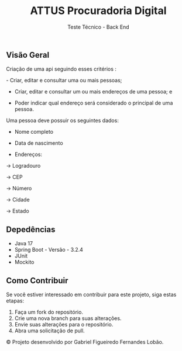 <html lang="en">
<head>
    <meta charset="UTF-8">
    <meta name="viewport" content="width=device-width, initial-scale=1.0">
</head>
<body>
    <div class="container">
        <header>
            <h1>ATTUS Procuradoria Digital</h1>
            <p>Teste Técnico - Back End </p>
        </header>
        <section>
            <h2>Visão Geral</h2>
            <p>Criação de uma api seguindo esses critérios : </p>
            <p>- Criar, editar e consultar uma ou mais pessoas;

- Criar, editar e consultar um ou mais endereços de uma pessoa; e

- Poder indicar qual endereço será considerado o principal de uma pessoa.

Uma pessoa deve possuir os seguintes dados: 

- Nome completo

- Data de nascimento

- Endereços:

-> Logradouro

-> CEP

-> Número

-> Cidade

-> Estado</p>
        </section>
        <section>
            <h2>Depedências</h2>
            <ul>
                <li>Java 17</li>
                <li>Spring Boot - Versão - 3.2.4</li>
                <li>JUnit</li>
                <li>Mockito</li>
            </ul>
        </section>
        <section>
            <h2>Como Contribuir</h2>
            <p>Se você estiver interessado em contribuir para este projeto, siga estas etapas:</p>
            <ol>
                <li>Faça um fork do repositório.</li>
                <li>Crie uma nova branch para suas alterações.</li>
                <li>Envie suas alterações para o repositório.</li>
                <li>Abra uma solicitação de pull.</li>
            </ol>
        </section>
        <footer>
            <p>© Projeto desenvolvido por Gabriel Figueiredo Fernandes Lobão.</p>
        </footer>
    </div>
</body>
</html>
